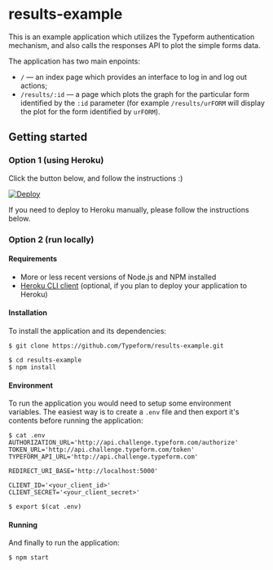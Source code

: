 # results-example

This is an example application which utilizes the Typeform authentication mechanism,
and also calls the responses API to plot the simple forms data.

The application has two main enpoints:

- `/` — an index page which provides an interface to log in and log out actions;
- `/results/:id` — a page which plots the graph for the particular form identified by the `:id` parameter
(for example `/results/urFORM` will display the plot for the form identified by `urFORM`).


## Getting started

### Option 1 (using Heroku)

Click the button below, and follow the instructions :)

[![Deploy](https://www.herokucdn.com/deploy/button.svg)](https://heroku.com/deploy?template=https://github.com/typeform/results-example/tree/master)

If you need to deploy to Heroku manually, please follow the instructions below.

### Option 2 (run locally)

#### Requirements

- More or less recent versions of Node.js and NPM installed
- [Heroku CLI client](https://devcenter.heroku.com/articles/getting-started-with-nodejs#set-up) (optional, if you plan to deploy your application to Heroku)

#### Installation
To install the application and its dependencies:

```
$ git clone https://github.com/Typeform/results-example.git

$ cd results-example
$ npm install
```

#### Environment
To run the application you would need to setup some environment variables. The easiest way is to create a `.env` file and then export it's contents before running the application:

```
$ cat .env
AUTHORIZATION_URL='http://api.challenge.typeform.com/authorize'
TOKEN_URL='http://api.challenge.typeform.com/token'
TYPEFORM_API_URL='http://api.challenge.typeform.com'

REDIRECT_URI_BASE='http://localhost:5000'

CLIENT_ID='<your_client_id>'
CLIENT_SECRET='<your_client_secret>'

$ export $(cat .env)
```

#### Running
And finally to run the application:

```
$ npm start
```

